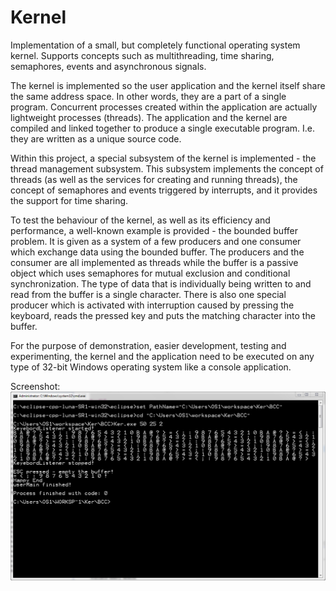 # Kernel
Implementation of a small, but completely functional operating system kernel. Supports concepts such as multithreading, time sharing, semaphores, events and asynchronous signals.

The kernel is implemented so the user application and the kernel itself share the same address space. In other words, they are a part of a single program. Concurrent processes created within the application are actually lightweight processes (threads). The application and the kernel are compiled and linked together to produce a single executable program. I.e. they are written as a unique source code.

Within this project, a special subsystem of the kernel is implemented - the thread management subsystem. This subsystem implements the concept of threads (as well as the services for creating and running threads), the concept of semaphores and events triggered by interrupts, and it provides the support for time sharing.

To test the behaviour of the kernel, as well as its efficiency and performance, a well-known example is provided - the bounded buffer problem. It is given as a system of a few producers and one consumer which exchange data using the bounded buffer. The producers and the consumer are all implemented as threads while the buffer is a passive object which uses semaphores for mutual exclusion and conditional synchronization. The type of data that is individually being written to and read from the buffer is a single character. There is also one special producer which is activated with interruption caused by pressing the keyboard, reads the pressed key and puts the matching character into the buffer.

For the purpose of demonstration, easier development, testing and experimenting, the kernel and the application need to be executed on any type of 32-bit Windows operating system like a console application.

Screenshot:
![](sample.png)
